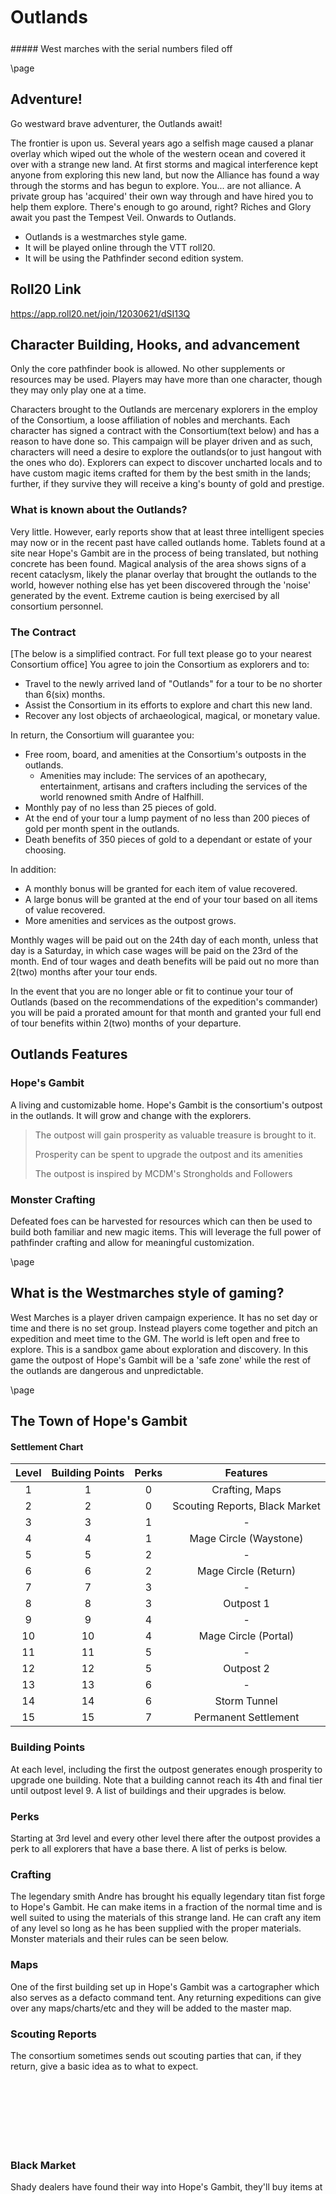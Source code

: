 
<style>
  .phb#p1{ text-align:center; }
  .phb#p1:after{ display:none; }
</style>

<div style='margin-top:450px;'></div>

# Outlands

<div style='margin-top:25px'></div>
<div class='wide'>
##### West marches with the serial numbers filed off
</div>

\page
## Adventure!
Go westward brave adventurer, the Outlands await!
 
The frontier is upon us. Several years ago a selfish mage caused a planar overlay which wiped out the whole of the western ocean and covered it over with a strange new land. At first storms and magical interference kept anyone from exploring this new land, but now the Alliance has found a way through the storms and has begun to explore. You... are not alliance. A private group has 'acquired' their own way through and have hired you to help them explore. There's enough to go around, right? Riches and Glory await you past the Tempest Veil. Onwards to Outlands.
 
- Outlands is a westmarches style game.
- It will be played online through the VTT roll20.
- It will be using the Pathfinder second edition system.
 
## Roll20 Link
 
https://app.roll20.net/join/12030621/dSI13Q
 
 
## Character Building, Hooks, and advancement
 
Only the core pathfinder book is allowed. No other supplements or resources may be used.
Players may have more than one character, though they may only play one at a time.
 
Characters brought to the Outlands are mercenary explorers in the employ of the Consortium, a loose affiliation of nobles and merchants. Each character has signed a contract with the Consortium(text below) and has a reason to have done so. This campaign will be player driven and as such, characters will need a desire to explore the outlands(or to just hangout with the ones who do). Explorers can expect to discover uncharted locals and to have custom magic items crafted for them by the best smith in the lands; further, if they survive they will receive a king's bounty of gold and prestige.
 
### What is known about the Outlands?
 
Very little. However, early reports show that at least three intelligent species may now or in the recent past have called outlands home. Tablets found at a site near Hope's Gambit are in the process of being translated, but nothing concrete has been found. Magical analysis of the area shows signs of a recent cataclysm, likely the planar overlay that brought the outlands to the world, however nothing else has yet been discovered through the 'noise' generated by the event. Extreme caution is being exercised by all consortium personnel.
 
### The Contract
 
[The below is a simplified contract. For full text please go to your nearest Consortium office]
You agree to join the Consortium as explorers and to:
 
- Travel to the newly arrived land of "Outlands" for a tour to be no shorter than 6(six) months.
- Assist the Consortium in its efforts to explore and chart this new land.
- Recover any lost objects of archaeological, magical, or monetary value.
 
In return, the Consortium will guarantee you:
 
- Free room, board, and amenities at the Consortium's outposts in the outlands.
   - Amenities may include: The services of an apothecary, entertainment, artisans and crafters including the services of the world renowned smith Andre of Halfhill.
- Monthly pay of no less than 25 pieces of gold.
- At the end of your tour a lump payment of no less than 200 pieces of gold per month spent in the outlands.
- Death benefits of 350 pieces of gold to a dependant or estate of your choosing.
 
In addition:
 
- A monthly bonus will be granted for each item of value recovered.
- A large bonus will be granted at the end of your tour based on all items of value recovered.
- More amenities and services as the outpost grows.
 
Monthly wages will be paid out on the 24th day of each month, unless that day is a Saturday, in which case wages will be paid on the 23rd of the month.
End of tour wages and death benefits will be paid out no more than 2(two) months after your tour ends.
 
In the event that you are no longer able or fit to continue your tour of Outlands (based on the recommendations of the expedition's commander) you will be paid a prorated amount for that month and granted your full end of tour benefits within 2(two) months of your departure.
 
## Outlands Features
 
### Hope's Gambit
 
A living and customizable home. Hope's Gambit is the consortium's outpost in the outlands. It will grow and change with the explorers.
 
> The outpost will gain prosperity as valuable treasure is brought to it.
>
> Prosperity can be spent to upgrade the outpost and its amenities
>
> The outpost is inspired by MCDM's Strongholds and Followers
 
### Monster Crafting
 
Defeated foes can be harvested for resources which can then be used to build both familiar and new magic items. This will leverage the full power of pathfinder crafting and allow for meaningful customization.

\page

## What is the Westmarches style of gaming?
 
West Marches is a player driven campaign experience. It has no set day or time and there is no set group. Instead players come together and pitch an expedition and meet time to the GM. The world is left open and free to explore. This is a sandbox game about exploration and discovery.
In this game the outpost of Hope's Gambit will be a 'safe zone' while the rest of the outlands are dangerous and unpredictable.

\page

## The Town of Hope's Gambit

#### Settlement Chart
|Level|Building Points|Perks|Features|
|:---:|:-------------:|:---:|:------:|
|1    |1              |0    |Crafting, Maps|
|2    |2              |0    |Scouting Reports, Black Market|
|3    |3              |1    |-|
|4    |4              |1    |Mage Circle (Waystone)|
|5    |5              |2    |-|
|6    |6              |2    |Mage Circle (Return)|
|7    |7              |3    |-|
|8    |8              |3    |Outpost 1|
|9    |9              |4    |-|
|10   |10             |4    |Mage Circle (Portal)|
|11   |11             |5    |-|
|12   |12             |5    | Outpost 2|
|13   |13             |6    |-|
|14   |14             |6    | Storm Tunnel|
|15   |15             |7    | Permanent Settlement|

### Building Points

At each level, including the first the outpost generates enough prosperity to upgrade one building. Note that a building cannot reach its 4th and final tier until outpost level 9. A list of buildings and their upgrades is below.

### Perks

Starting at 3rd level and every other level there after the outpost provides a perk to all explorers that have a base there. A list of perks is below.

### Crafting

The legendary smith Andre has brought his equally legendary titan fist forge to Hope's Gambit. He can make items in a fraction of the normal time and is well suited to using the materials of this strange land. He can craft any item of any level so long as he has been supplied with the proper materials. Monster materials and their rules can be seen below.

### Maps

One of the first building set up in Hope's Gambit was a cartographer which also serves as a defacto command tent. Any returning expeditions can give over any maps/charts/etc and they will be added to the master map.

### Scouting Reports

The consortium sometimes sends out scouting parties that can, if they return, give a basic idea as to what to expect.

<div style='margin-top:140px'></div>


### Black Market

Shady dealers have found their way into Hope's Gambit, they'll buy items at a premium. Any gold gained from the black market won't help the town upgrade, but can be spent on importing materials for crafting.

### Mage Circle

A circle of arcane spellcasters has begun mapping the leylines of the outlands. Starting at 3rd level they provide explorers up to 3 sigils that, when placed in a location of sufficient power, can allow limited teleportation between the sigil and town.

> Teleportation can effect up to 9 creatures or items of medium size or smaller. Each discreat item counts as 1 creature. (Crates can be useful here). Each sigil can be used to teleport once every hour.

At 5th level they can craft powerful runes of returning. Once used, a character cannot benefit from the rune again for 1 week. These runes are given to every explorer that can benefit from them when they leave town.

> It takes 1 hour to activate a rune. Once active the bearer will return to the circle, also any rune within 60ft of the first can be instantly activated. Due to the magics involved only living creatures and they're immediate possessions can be returned this way.

At 9th level circle can support up to 9 sigils and can open portals between them, allowing for greater movement of items. Further, the sigils can be placed anywhere that is not magically desolate.

> A portal can remain open for any length of time, it has no creature or weight limits. However, it has a maximum diameter of 9 feet and only one such portal can be open at a time.

### Outpost

As Hope's Gambit continues to grow to has the ability to create and maintain satalite outposts. These outposts confer all town perks, building perks, and mage circle upgrades.

### Storm Tunnel

A powerful arcane tunnel has been constructed that has generated a long, but safe passage way through the storm wall. This allows for easy access to the town and outside world.

### Permanent Settlement

Hope's Gambit has grown beyond its humble beginnings and is now the first major city in the outlands.
\page
## Perks

Perks are granted to all explorers who have survived at least 1 expedition. Feats and skills must be explicitly chosen when the perk is taken. When a new perk is gained, 1 pervious perk may be exchanged for another. Some perks take more than 1 point. If a character already has the effect of a perk, the perk has no effect.
>Note that perks are chosen once and apply to everyone.

- A bonus skill at trained. If a character is already trained in that skill it advanced to expert. If they are already expert, this perk has no effect.
- A bonus skill feat
- A bonus general feat(2 points)
- 3 enhanced arcane spells added to the town library (Choose a base spell adn work with the GM to enhance it)

## Building Perks

All buildings start at level 1 and can be upgraded as the town expands. Each building has its own unique perks, but each can only be used once per explorer per expedition. All building perks end after completeing an expedition.

### Lodging

At first lodging in the town is little more than a series of long barracks, but proper sleeping quarters is high on the todo list.

As the Lodgings increase in level they get nicer and convey temporary hit points to explorers that set out from the town. This bonus is equal to 10% of the explorer's maximum HP at level 2 and it increases to 25% at level 3 and 50% at level 4.

### Cartographer

Little more than a tent with a long table when the town is founded, thsi building increases in size and sophistication as it increases in level. At each level after the first explorers who set out from Hope's gambit begin with 1 extra hero point and increase their maximu hero points by the same amount. This bonus increases to 2 and level 3 and 3 and level 4.

### Apothecarium

This building begins as nothing more than marks on the ground. As it levels up it becomes a building in its own right that eventually becomes a laboratory. Starting at level 2 the healers and alchemests here can grant 2/3/4 healing potions of a level comparable to the explorers per expedition. They may instead grant twice that number of potions of any lower level. They can also craft potions if given the correct materials(this crafting is similar to Andre's).

In addition starting at level 2 they provide a +10 bonus to longterm healing and can cast Lesser Restoration once a week.
<div style='margin-top:140px'></div>


### Titan Fist Forge

Andre's forge is as storied as he is, though it is lacking in certain areas. While he was able to bring his forge and anvil through the storm wall his workshop is little more than 4 posts and a roof. As it levels up, Andre's workshop becomes worthy of his name.

At level 1 Andre can craft items  of a level no higher than the town's level. At level 2 and 4 Andre is able to craft items that are 3 and 5 levels higher than the town and at level 3 Andre can reduce the materials required to craft an item by 1.

### The Public House of Lost Sinners

This pub of ill repute is seen as a needed evil. It is a den of drinking and cheer that also houses all manor of vices to take the edge off of being in a new land. The pub is also home to the Black Market; which the consortium turns a blind eye to... so long as they still get their cut.

At each level after 1: Explorers gain +1 to morale and fear saves. In addition selling items to the black market generates and extra 5% GP per level and grants town xp equal to 10% of the item's value.

### The Counting House of Kalistrade

This ediface to the greater philosophy of the consortium stands as Hope's Gambit's lone shrine. At each level after the first it grants 5/7/10% bonus experience when turning in valuables to the consortium.

## Monster Crafting

Beasts in the outlands can be harvested for material that Andre can use to craft magic items. Each item has a tier and a number of tags. In order to craft an item you must supply materials of the item's tier or higher and have the correct number of tags.
>E.G. to make a Flametounge Greatsword you'll need at least 9 tags of champion tier or higher. The needed tags are: fire x4, metal x4, forceful x1.

Some items have a level range. Iron for example has a range of levels 1-11.

### Harvesting Materials

It takes at least one skill roll and 10 minutes to harvest materials. The skill used will depend on the materials to be harvested, but for harvesting from creatures survival or medicine would be most common.

Skill roll results:
- Critical Success: gain twice as many materials
- Success: Gain 1 material per size catagory of the target
- Faiure: May attempt to gather materials one more time, but the resulting item is 2 levels lower than it otherwise would be. Failing the second check or if the material level would drop below level 1 the reseult is treated as a critical failure.
- Critical Failure: The source is ruined and nothing can be gathered from it.

\page

### Item Formulas

All craftable items start as a formula. Andre knows how to make most of them (assuming he hasn't gambled away his folio... again), however rare items or those endemic to Outlands will require a formula or a sample item for Andre to examine.

##### Item requirements
| Level | Tier     | Tags |
|:-----:|:--------:|:-----|
| 1-4   | Basic    | 7
| 5-9   | Expert   | 8
| 10-14 | Champion | 9
| 15-19 | Master   | 10
| 20    | Immortal | 11
>Consumable items require half as many tags and yeild 2 items with a 50% chance of yeilding a bonus item.

### Substituting Items and Expiration

Sometimes it is possible to modify formulas to use different tags than by default. In this instance discuss any changes with Andre.
>E.G. Making a flametounge out of dragon scale rather than metal. Andre could replace some or even most of the metal with dragonscale, just ask him.

Many materials have a shelf life, particularly those harvested from monsters. Some items will have a decay tag that will indicate how long it will last. Some materials brought to Andre can be preservered.



## Other Buildings and Features

### The Storehouse

This small building is little more than a warehouse with an attached office. It is fully staffed by consortium clerks and quartermasters. They take care of food and supplies in the town, reqesting more from out the outlands as needed. They offer ample secure storage space to explorers and can requesition items Andre cannot make, rare resources not found in the outlands, or deliver mail to the outside world.

### Cliff of the Divine

While the counting house is the only shrine the consortium has built in Hope's Gambit it is by no means the only one allowed. A prime space has been set aside for the worship of the Gods as well as materials for the construction of shrines and gathering places.

<div style='margin-top:140px'></div>

### Field of Strife

A small area outside of town has been set aside for martial training.

### River of Storms

An offshoot of the river gi'ad that flows through the Storm Wall. It is swift and prone to flooding, where once it drained out into the sea it now leads to a shallow basin that will, eventually, become a lake.

### Unused land

Hope's Gambit is small and the outlands is not. There is plenty of space available for building and expansion.

## Friendly Faces in Hope's Gambit

### Andre

A legendary, world-renown smith and drunkard whos prowess with dice stands in stark contrast to his prowes with steel. Andre wont say why he's in the Outlands, but rumor is he's paying off a debt to a powerful member of the consortium. While not in his workshop he can be found drinking and losing at games of chance.

\page
## Requently Asked Questions

### Can I have a pet zombie? I really like zombies.

Yes, you may. Several in fact. See the Create Undead ritual on page 411 of the Core book.

### Can I have a dagger I can use to turn poor helpless goblins into pitiful statues?

No. Once was enough. RIP Stu.

### You say I can have more than one character, does that mean characters are going to die?

Yes. Some more horribly than others. No punches will be pulled.
> Keep in mind that most, if not all, characters that have died in one of my games have done so not by misforutne of the dice, but by misadventure of the player. This means all the work Paizo has done to make characters more resilent in pathfinder is not applicable to my games.